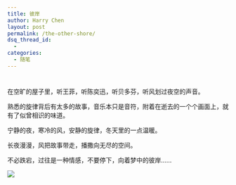 ```yaml
---
title: 彼岸
author: Harry Chen
layout: post
permalink: /the-other-shore/
dsq_thread_id:
  - 
categories:
  - 随笔
---
```

# 

在空旷的屋子里，听王菲，听陈奕迅，听贝多芬，听风划过夜空的声音。

熟悉的旋律背后有太多的故事，音乐本只是音符，附着在逝去的一个个画面上，就有了似曾相识的味道。

宁静的夜，寒冷的风，安静的旋律，冬天里的一点温暖。

长夜漫漫，风把故事带走，播撒向无尽的空间。

不必跌宕，过往是一种情感，不要停下，向着梦中的彼岸……

![][1]

   [1]: http://fmn.xnimg.cn/fmn045/20091226/2350/b_large_YJGW_03a30001d4602d0d.jpg

